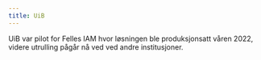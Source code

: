```yaml
---
title: UiB 
---
```


UiB var pilot for Felles IAM hvor løsningen ble produksjonsatt våren 2022, videre utrulling pågår nå ved ved andre institusjoner. 
